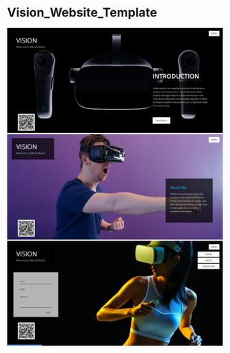 # Vision_Website_Template


<img src="Screenshot (10).png">
<img src="Screenshot (11).png">
<img src="Screenshot (12).png">
<img src="demo.

